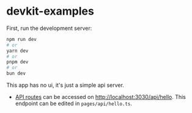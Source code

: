 # devkit-examples

First, run the development server:

```bash
npm run dev
# or
yarn dev
# or
pnpm dev
# or
bun dev
```

This app has no ui, it's just a simple api server.

- [API routes](https://nextjs.org/docs/api-routes/introduction) can be accessed on [http://localhost:3030/api/hello](http://localhost:3000/api/hello). This endpoint can be edited in `pages/api/hello.ts`.
